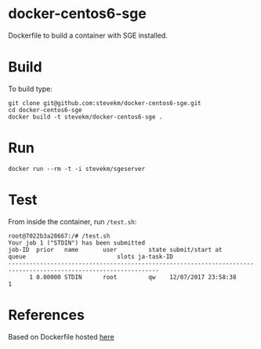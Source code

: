 docker-centos6-sge
==========

Dockerfile to build a container with SGE installed.

# Build

To build type:

```
git clone git@github.com:stevekm/docker-centos6-sge.git
cd docker-centos6-sge
docker build -t stevekm/docker-centos6-sge .
```

# Run

```
docker run --rm -t -i stevekm/sgeserver
```

# Test

From inside the container, run `/test.sh`:

```
root@7022b3a28667:/# /test.sh
Your job 1 ("STDIN") has been submitted
job-ID  prior   name       user         state submit/start at     queue                          slots ja-task-ID
-----------------------------------------------------------------------------------------------------------------
      1 0.00000 STDIN      root         qw    12/07/2017 23:58:38                                    1
```

# References

Based on Dockerfile hosted [here](https://github.com/bgruening/docker-recipes/blob/621e80e37d1829494bc193ce3f20fe7f4833ec2a/freiburger-rna-tools/Dockerfile#L14
)
